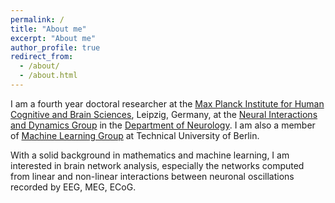 ```yaml
---
permalink: /
title: "About me"
excerpt: "About me"
author_profile: true
redirect_from: 
  - /about/
  - /about.html
---
```


I am a fourth year doctoral researcher at the [Max Planck Institute for Human Cognitive and Brain Sciences](https://www.cbs.mpg.de/en), Leipzig, Germany, at the [Neural Interactions and Dynamics Group](https://www.cbs.mpg.de/departments/neurology/neural-interactions-and-dynamics) in the [Department of Neurology](https://www.cbs.mpg.de/departments/neurology). I am also a member of [Machine Learning Group](https://www.ml.tu-berlin.de/menue/machine_learning/) at Technical University of Berlin. 

With a solid background in mathematics and machine learning, I am interested in brain network analysis, especially the networks computed from linear and non-linear interactions between neuronal oscillations recorded by EEG, MEG, ECoG.
